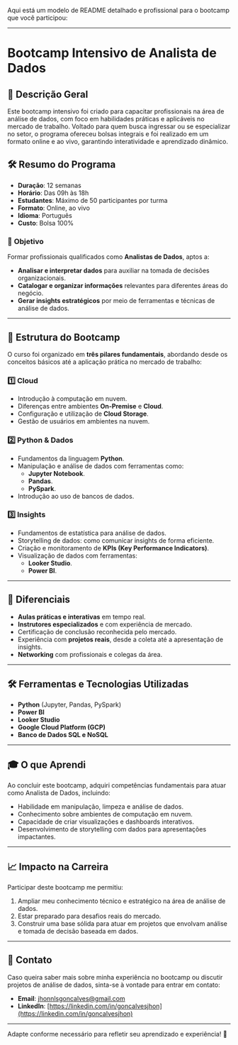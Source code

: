 Aqui está um modelo de README detalhado e profissional para o bootcamp que você participou:

---

# Bootcamp Intensivo de Analista de Dados  

## 🎯 **Descrição Geral**  
Este bootcamp intensivo foi criado para capacitar profissionais na área de análise de dados, com foco em habilidades práticas e aplicáveis no mercado de trabalho. Voltado para quem busca ingressar ou se especializar no setor, o programa ofereceu bolsas integrais e foi realizado em um formato online e ao vivo, garantindo interatividade e aprendizado dinâmico.  

## 🛠️ **Resumo do Programa**  
- **Duração**: 12 semanas  
- **Horário**: Das 09h às 18h  
- **Estudantes**: Máximo de 50 participantes por turma  
- **Formato**: Online, ao vivo  
- **Idioma**: Português  
- **Custo**: Bolsa 100%  

### 🚀 **Objetivo**  
Formar profissionais qualificados como **Analistas de Dados**, aptos a:  
- **Analisar e interpretar dados** para auxiliar na tomada de decisões organizacionais.  
- **Catalogar e organizar informações** relevantes para diferentes áreas do negócio.  
- **Gerar insights estratégicos** por meio de ferramentas e técnicas de análise de dados.  

---

## 🧱 **Estrutura do Bootcamp**  

O curso foi organizado em **três pilares fundamentais**, abordando desde os conceitos básicos até a aplicação prática no mercado de trabalho:

### 1️⃣ **Cloud**  
- Introdução à computação em nuvem.  
- Diferenças entre ambientes **On-Premise** e **Cloud**.  
- Configuração e utilização de **Cloud Storage**.  
- Gestão de usuários em ambientes na nuvem.

### 2️⃣ **Python & Dados**  
- Fundamentos da linguagem **Python**.  
- Manipulação e análise de dados com ferramentas como:  
  - **Jupyter Notebook**.  
  - **Pandas**.  
  - **PySpark**.  
- Introdução ao uso de bancos de dados.  

### 3️⃣ **Insights**  
- Fundamentos de estatística para análise de dados.  
- Storytelling de dados: como comunicar insights de forma eficiente.  
- Criação e monitoramento de **KPIs (Key Performance Indicators)**.  
- Visualização de dados com ferramentas:  
  - **Looker Studio**.  
  - **Power BI**.

---

## 🌟 **Diferenciais**  
- **Aulas práticas e interativas** em tempo real.  
- **Instrutores especializados** e com experiência de mercado.  
- Certificação de conclusão reconhecida pelo mercado.  
- Experiência com **projetos reais**, desde a coleta até a apresentação de insights.  
- **Networking** com profissionais e colegas da área.  

---

## 🛠️ **Ferramentas e Tecnologias Utilizadas**  
- **Python** (Jupyter, Pandas, PySpark)  
- **Power BI**  
- **Looker Studio**  
- **Google Cloud Platform (GCP)**  
- **Banco de Dados SQL e NoSQL**  

---

## 🎓 **O que Aprendi**  
Ao concluir este bootcamp, adquiri competências fundamentais para atuar como Analista de Dados, incluindo:  
- Habilidade em manipulação, limpeza e análise de dados.  
- Conhecimento sobre ambientes de computação em nuvem.  
- Capacidade de criar visualizações e dashboards interativos.  
- Desenvolvimento de storytelling com dados para apresentações impactantes.  

---

## 📈 **Impacto na Carreira**  
Participar deste bootcamp me permitiu:  
1. Ampliar meu conhecimento técnico e estratégico na área de análise de dados.  
2. Estar preparado para desafios reais do mercado.  
3. Construir uma base sólida para atuar em projetos que envolvam análise e tomada de decisão baseada em dados.  

---

## 📩 **Contato**  
Caso queira saber mais sobre minha experiência no bootcamp ou discutir projetos de análise de dados, sinta-se à vontade para entrar em contato:  
- **Email**: [jhonnlsgoncalves@gmail.com](mailto:jhonnlsgoncalves@gmail.com)  
- **LinkedIn**: [https://linkedin.com/in/goncalvesjhon](https://linkedin.com/in/goncalvesjhon)  

---

Adapte conforme necessário para refletir seu aprendizado e experiência! 🎉
